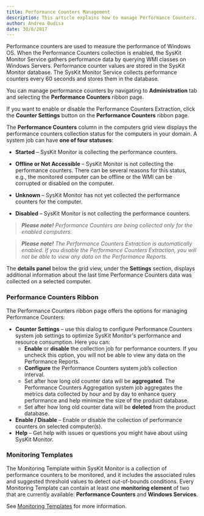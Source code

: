 ```yaml
---
title: Performance Counters Management
description: This article explains how to manage Performance Counters.
author: Andrea Budisa
date: 30/6/2017
---
```

Performance counters are used to measure the performance of Windows OS. When the Performance Counters collection is enabled, the SysKit Monitor Service gathers performance data by querying WMI classes on Windows Servers. Performance counter values are stored in the SysKit Monitor database. The SysKit Monitor Service collects performance counters every 60 seconds and stores them in the database.

You can manage performance counters by navigating to **Administration** tab and selecting the **Performance Counters** ribbon page.

If you want to enable or disable the Performance Counters Extraction, click the **Counter Settings** button on the **Performance Counters** ribbon page.

The **Performance Counters** column in the computers grid view displays the performance counters collection status for the computers in your domain. A system job can have **one of four statuses**:
* **Started** – SysKit Monitor is collecting the performance counters.

* **Offline or Not Accessible** – SysKit Monitor is not collecting the performance counters. There can be several reasons for this status, e.g., the monitored computer can be offline or the WMI can be corrupted or disabled on the computer.

* **Unknown** – SysKit Monitor has not yet collected the performance counters for the computer.

* **Disabled** – SysKit Monitor is not collecting the performance counters.

>_**Please note!**_ *Performance Counters are being collected only for the enabled computers.* 

>_**Please note!**_ *The Performance Counters Extraction is automatically enabled. If you disable the Performance Counters Extraction, you will not be able to view any data on the Performance Reports.*

The **details panel** below the grid view, under the **Settings** section, displays additional information about the last time Performance Counters data was collected on a selected computer.
 

### Performance Counters Ribbon

The Performance Counters ribbon page offers the options for managing Performance Counters:

* **Counter Settings** – use this dialog to configure Performance Counters system job settings to optimize SysKit Monitor's performance and resource consumption.
Here you can:
   * **Enable** or **disable** the collection job for performance counters. If you uncheck this option, you will not be able to view any data on the Performance Reports.
   * **Configure** the Performance Counters system job’s collection interval.
   * Set after how long old counter data will be **aggregated**. The Performance Counters Aggregation system job aggregates the metrics data collected by hour and by day to enhance query performance and help minimize the size of the product database.
   * Set after how long old counter data will be **deleted** from the product database.
* **Enable / Disable** – Enable or disable the collection of performance counters on selected computer(s).
* **Help** – Get help with issues or questions you might have about using SysKit Monitor.
 

### Monitoring Templates

The Monitoring Template within SysKit Monitor is a collection of performance counters to be monitored, and it includes the associated rules and suggested threshold values to detect out-of-bounds conditions. Every Monitoring Template can contain at least one **monitoring element** of two that are currently available: **Performance Counters** and **Windows Services**.

See [Monitoring Templates](#internal/get-to-know-syskit-monitor/administration/monitoring-templates) for more information.